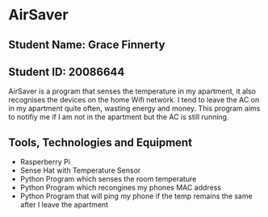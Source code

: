 # AirSaver

## Student Name: Grace Finnerty    
## Student ID: 20086644

AirSaver is a program that senses the temperature in my apartment, it also recognises the devices on the home Wifi network. 
I tend to leave the AC on in my apartment quite often, wasting energy and money. This program aims to notifiy me if I am not in the apartment but the AC is still running. 

## Tools, Technologies and Equipment

* Rasperberry Pi 
* Sense Hat with Temperature Sensor
* Python Program which senses the room temperature 
* Python Program which recongines my phones MAC address
* Python Program that will ping my phone if the temp remains the same after I leave the apartment 
